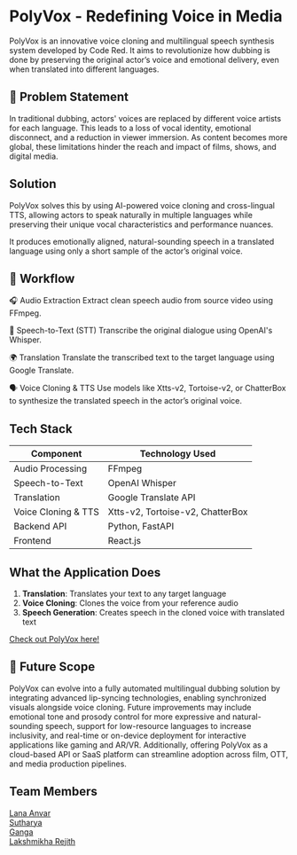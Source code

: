 # PolyVox - Redefining Voice in Media

PolyVox is an innovative voice cloning and multilingual speech synthesis system developed by Code Red. It aims to revolutionize how dubbing is done by preserving the original actor’s voice and emotional delivery, even when translated into different languages.


## 📌 Problem Statement
In traditional dubbing, actors' voices are replaced by different voice artists for each language. This leads to a loss of vocal identity, emotional disconnect, and a reduction in viewer immersion. As content becomes more global, these limitations hinder the reach and impact of films, shows, and digital media.

## Solution
PolyVox solves this by using AI-powered voice cloning and cross-lingual TTS, allowing actors to speak naturally in multiple languages while preserving their unique vocal characteristics and performance nuances.

It produces emotionally aligned, natural-sounding speech in a translated language using only a short sample of the actor’s original voice.


## 🔄 Workflow
🎧 Audio Extraction
Extract clean speech audio from source video using FFmpeg.

🧠 Speech-to-Text (STT)
Transcribe the original dialogue using OpenAI's Whisper.

🌍 Translation
Translate the transcribed text to the target language using Google Translate.

🗣️ Voice Cloning & TTS
Use models like Xtts-v2, Tortoise-v2, or ChatterBox to synthesize the translated speech in the actor’s original voice.

## Tech Stack
| Component           | Technology Used                  |
| ------------------- | -------------------------------- |
| Audio Processing    | FFmpeg                           |
| Speech-to-Text      | OpenAI Whisper                   |
| Translation         | Google Translate API             |
| Voice Cloning & TTS | Xtts-v2, Tortoise-v2, ChatterBox |
| Backend API         | Python, FastAPI                  |
| Frontend            | React.js                         |


##  What the Application Does

1. **Translation**: Translates your text to any target language
2. **Voice Cloning**: Clones the voice from your reference audio
3. **Speech Generation**: Creates speech in the cloned voice with translated text

[Check out PolyVox here!](https://drive.google.com/file/d/1AbF7BfDKr3_6RkX81cPw-SIGOCNgA1tD/view?usp=drive_link)

## 🔭 Future Scope
PolyVox can evolve into a fully automated multilingual dubbing solution by integrating advanced lip-syncing technologies, enabling synchronized visuals alongside voice cloning. Future improvements may include emotional tone and prosody control for more expressive and natural-sounding speech, support for low-resource languages to increase inclusivity, and real-time or on-device deployment for interactive applications like gaming and AR/VR. Additionally, offering PolyVox as a cloud-based API or SaaS platform can streamline adoption across film, OTT, and media production pipelines.

## Team Members
[Lana Anvar](https://github.com/Lanaanvar)
<br>
[Sutharya](https://github.com/ssutharya)
<br>
[Ganga](https://github.com/gangakailas)
<br>
[Lakshmikha Rejith](https://github.com/Lakshmikha)



